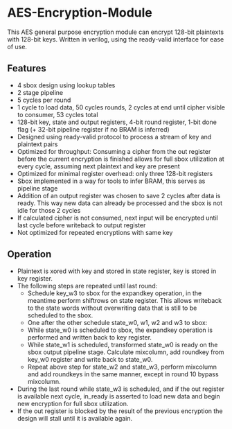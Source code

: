 # AES-Encryption-Module
This AES general purpose encryption module can encrypt 128-bit plaintexts with 128-bit keys. Written in verilog, using the ready-valid interface for ease of use.

## Features
- 4 sbox design using lookup tables
- 2 stage pipeline
- 5 cycles per round
- 1 cycle to load data, 50 cycles rounds, 2 cycles at end until cipher visible to consumer, 53 cycles total
- 128-bit key, state and output registers, 4-bit round register, 1-bit done flag (+ 32-bit pipeline register if no BRAM is inferred)
- Designed using ready-valid protocol to process a stream of key and plaintext pairs
- Optimized for throughput: Consuming a cipher from the out register before the current encryption is finished allows for full sbox utilization at every cycle, assuming next plaintext and key are present
- Optimized for minimal register overhead: only three 128-bit registers
- Sbox implemented in a way for tools to infer BRAM, this serves as pipeline stage
- Addition of an output register was chosen to save 2 cycles after data is ready. This way new data can already be processed and the sbox is not idle for those 2 cycles
- If calculated cipher is not consumed, next input will be encrypted until last cycle before writeback to output register
- Not optimized for repeated encryptions with same key



## Operation
- Plaintext is xored with key and stored in state register, key is stored in key register.
- The following steps are repeated until last round:
	-  Schedule key_w3 to sbox for the expandkey operation, in the meantime perform shiftrows on state register. This allows writeback to the state words without overwriting data that is still to be scheduled to the sbox.
	- One after the other schedule state_w0, w1, w2 and w3 to sbox:
	- While state_w0 is scheduled to sbox, the expandkey operation is performed and written back to key register.
	- While state_w1 is scheduled, transformed state_w0 is ready on the sbox output pipeline stage. Calculate mixcolumn, add roundkey from key_w0 register and write back to state_w0.
	- Repeat above step for state_w2 and state_w3, perform mixcolumn and add roundkeys in the same manner, except in round 10 bypass mixcolumn.
- During the last round while state_w3 is scheduled, and if the out register is available next cycle, in_ready is asserted to load new data and begin new encryption for full sbox utilization.
- If the out register is blocked by the result of the previous encryption the design will stall until it is available again.
	
